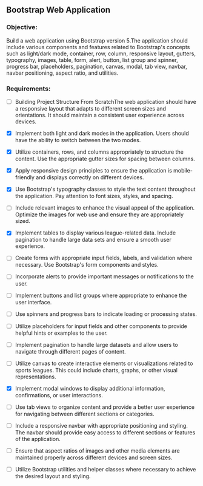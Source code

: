 ## Bootstrap Web Application

### Objective:

Build a web application using Bootstrap version 5.The application should include various components and features related to Bootstrap's concepts such as light/dark mode, container, row, column, responsive layout, gutters, typography, images, table, form, alert, button, list group and spinner, progress bar, placeholders, pagination, canvas, modal, tab view, navbar, navbar positioning, aspect ratio, and utilities.

### Requirements:

- [ ] Building Project Structure From ScratchThe web application should have a responsive layout that adapts to different screen sizes and orientations. It should maintain a consistent user experience across devices.

- [x] Implement both light and dark modes in the application. Users should have the ability to switch between the two modes.

- [x] Utilize containers, rows, and columns appropriately to structure the content. Use the appropriate gutter sizes for spacing between columns.

- [x] Apply responsive design principles to ensure the application is mobile-friendly and displays correctly on different devices.

- [x] Use Bootstrap's typography classes to style the text content throughout the application. Pay attention to font sizes, styles, and spacing.

- [ ] Include relevant images to enhance the visual appeal of the application. Optimize the images for web use and ensure they are appropriately sized.

- [x] Implement tables to display various league-related data. Include pagination to handle large data sets and ensure a smooth user experience.

- [ ] Create forms with appropriate input fields, labels, and validation where necessary. Use Bootstrap's form components and styles.

- [ ] Incorporate alerts to provide important messages or notifications to the user.

- [ ] Implement buttons and list groups where appropriate to enhance the user interface.

- [ ] Use spinners and progress bars to indicate loading or processing states.

- [ ] Utilize placeholders for input fields and other components to provide helpful hints or examples to the user.

- [ ] Implement pagination to handle large datasets and allow users to navigate through different pages of content.

- [ ] Utilize canvas to create interactive elements or visualizations related to sports leagues. This could include charts, graphs, or other visual representations.

- [x] Implement modal windows to display additional information, confirmations, or user interactions.

- [ ] Use tab views to organize content and provide a better user experience for navigating between different sections or categories.

- [ ] Include a responsive navbar with appropriate positioning and styling. The navbar should provide easy access to different sections or features of the application.

- [ ] Ensure that aspect ratios of images and other media elements are maintained properly across different devices and screen sizes.

- [ ] Utilize Bootstrap utilities and helper classes where necessary to achieve the desired layout and styling.
